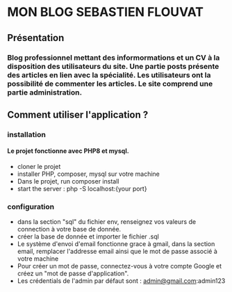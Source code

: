 # MON BLOG SEBASTIEN FLOUVAT

## Présentation

### Blog professionnel mettant des informormations et un CV à la disposition des utilisateurs du site. Une partie posts présente des articles en lien avec la spécialité. Les utilisateurs ont la possibilité de commenter les articles. Le site comprend une partie administration.

## Comment utiliser l'application ?

### installation 

#### Le projet fonctionne avec PHP8 et mysql.

- cloner le projet
- installer PHP, composer, mysql sur votre machine
- Dans le projet, run composer install
- start the server : php -S localhost:{your port}

### configuration 

- dans la section "sql" du fichier env, renseignez vos valeurs de connection à votre base de donnée.
- créer la base de donnée et importer le fichier .sql
- Le système d'envoi d'email fonctionne grace à gmail, dans la section email, remplacer l'addresse email ainsi que le mot de passe associé à votre machine 
- Pour créer un mot de passe, connectez-vous à votre compte Google et créez un "mot de passe d'application".
- Les crédentials de l'admin par défaut sont : admin@gmail.com:admin123


